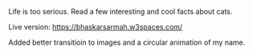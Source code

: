 Life is too serious.
Read a few interesting and cool facts about cats.

Live version: https://bhaskarsarmah.w3spaces.com/

Added better transitioin to images and a circular animation of my name.
